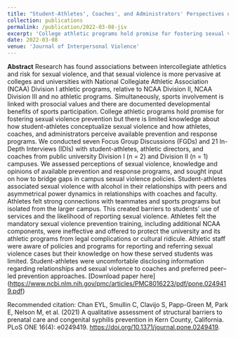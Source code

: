 ```yaml
---
title: "Student-Athletes', Coaches', and Administrators' Perspectives of Sexual Violence Prevention on Three Campuses with National Collegiate Athletic Association Division I and II Athletic Programs"
collection: publications
permalink: /publication/2022-03-08-jiv
excerpt: 'College athletic programs hold promise for fostering sexual violence prevention but there is limited knowledge about how student-athletes conceptualize sexual violence and how athletes, coaches, and administrators perceive available prevention and response programs.'
date: 2022-03-08
venue: 'Journal of Interpersonal Violence'
---
```


**Abstract**
Research has found associations between intercollegiate athletics and risk for sexual violence, and that sexual violence is more pervasive at colleges and universities with National Collegiate Athletic Association (NCAA) Division I athletic programs, relative to NCAA Division II, NCAA Division III and no athletic programs. Simultaneously, sports involvement is linked with prosocial values and there are documented developmental benefits of sports participation. College athletic programs hold promise for fostering sexual violence prevention but there is limited knowledge about how student-athletes conceptualize sexual violence and how athletes, coaches, and administrators perceive available prevention and response programs. We conducted seven Focus Group Discussions (FGDs) and 21 In-Depth Interviews (IDIs) with student-athletes, athletic directors, and coaches from public university Division I (n = 2) and Division II (n = 1) campuses. We assessed perceptions of sexual violence, knowledge and opinions of available prevention and response programs, and sought input on how to bridge gaps in campus sexual violence policies. Student-athletes associated sexual violence with alcohol in their relationships with peers and asymmetrical power dynamics in relationships with coaches and faculty. Athletes felt strong connections with teammates and sports programs but isolated from the larger campus. This created barriers to students’ use of services and the likelihood of reporting sexual violence. Athletes felt the mandatory sexual violence prevention training, including additional NCAA components, were ineffective and offered to protect the university and its athletic programs from legal complications or cultural ridicule. Athletic staff were aware of policies and programs for reporting and referring sexual violence cases but their knowledge on how these served students was limited. Student-athletes were uncomfortable disclosing information regarding relationships and sexual violence to coaches and preferred peer–led prevention approaches.
[Download paper here] (https://www.ncbi.nlm.nih.gov/pmc/articles/PMC8016223/pdf/pone.0249419.pdf)

Recommended citation: Chan EYL, Smullin C, Clavijo S, Papp-Green M, Park E, Nelson M, et al. (2021) A qualitative assessment of structural barriers to prenatal care and congenital syphilis prevention in Kern County, California. PLoS ONE 16(4): e0249419. https://doi.org/10.1371/journal.pone.0249419.      
